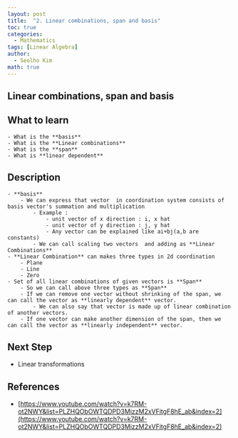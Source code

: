 ```yaml
---
layout: post
title:  "2. Linear combinations, span and basis"
toc: true
categories: 
  - Mathematics
tags: [Linear Algebra]
author:
  - Seolho Kim
math: true
---
```

## Linear combinations, span and basis
## What to learn
    - What is the **basis**
    - What is the **Linear combinations**
    - What is the **span**
    - What is **linear dependent**
## Description
    - **basis**
        - We can express that vector  in coordination system consists of basis vector's summation and multiplication
            - Example :
                - unit vector of x direction : i, x hat
                - unit vector of y direction : j, y hat
                - Any vector can be explained like ai+bj(a,b are constants)
            - We can call scaling two vectors  and adding as **Linear Combinations**
    - **Linear Combination** can makes three types in 2d coordination
        - Plane
        - Line
        - Zero
    - Set of all linear combinations of given vectors is **Span**
        - So we can call above three types as **Span**
        - If we can remove one vector without shrinking of the span, we can call the vector as **linearly dependent** vector.
            - We can also say that vector is made up of linear combination of another vectors.
        - If one vector can make another dimension of the span, then we can call the vector as **linearly independent** vector.
## Next Step
- Linear transformations
## References
- [https://www.youtube.com/watch?v=k7RM-ot2NWY&list=PLZHQObOWTQDPD3MizzM2xVFitgF8hE_ab&index=2](https://www.youtube.com/watch?v=k7RM-ot2NWY&list=PLZHQObOWTQDPD3MizzM2xVFitgF8hE_ab&index=2)
